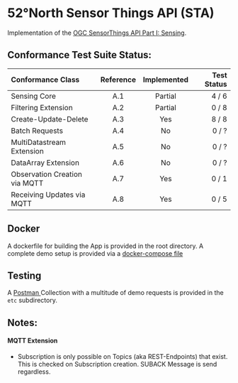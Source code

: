 # 52°North Sensor Things API (STA)

Implementation of the [OGC SensorThings API Part I: Sensing](https://github.com/opengeospatial/sensorthings).

## Conformance Test Suite Status:

| Conformance Class                     | Reference | Implemented |Test Status |
|:--------------------------------------|:---------:|:-----------:|-----------:|
| Sensing Core                          | A.1       | Partial     |   4 / 6    |
| Filtering Extension                   | A.2       | Partial     |   0 / 8    |
| Create-Update-Delete                  | A.3       | Yes         |   8 / 8    |
| Batch Requests                        | A.4       | No          |   0 / ?    |
| MultiDatastream Extension             | A.5       | No          |   0 / ?    |
| DataArray Extension                   | A.6       | No          |   0 / ?    |
| Observation Creation via MQTT         | A.7       | Yes         |   0 / 1    |
| Receiving Updates via MQTT            | A.8       | Yes         |   0 / 5    |

## Docker 
A dockerfile for building the App is provided in the root directory.
A complete demo setup is provided via a [docker-compose file](https://github.com/52North/sensor-things/docker-compose.yml)

## Testing
A [Postman ](https://www.getpostman.com/) Collection with a multitude of demo requests is provided in the `etc` subdirectory.

## Notes:
#### MQTT Extension
 - Subscription is only possible on Topics (aka REST-Endpoints) that exist. This is checked on Subscription creation. SUBACK Message is send regardless.

